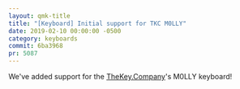 ```yaml
---
layout: qmk-title
title: "[Keyboard] Initial support for TKC M0LLY"
date: 2019-02-10 00:00:00 -0500
category: keyboards
commit: 6ba3968
pr: 5087
---
```


We've added support for the [TheKey.Company](https://thekey.company)'s M0LLY keyboard! 
